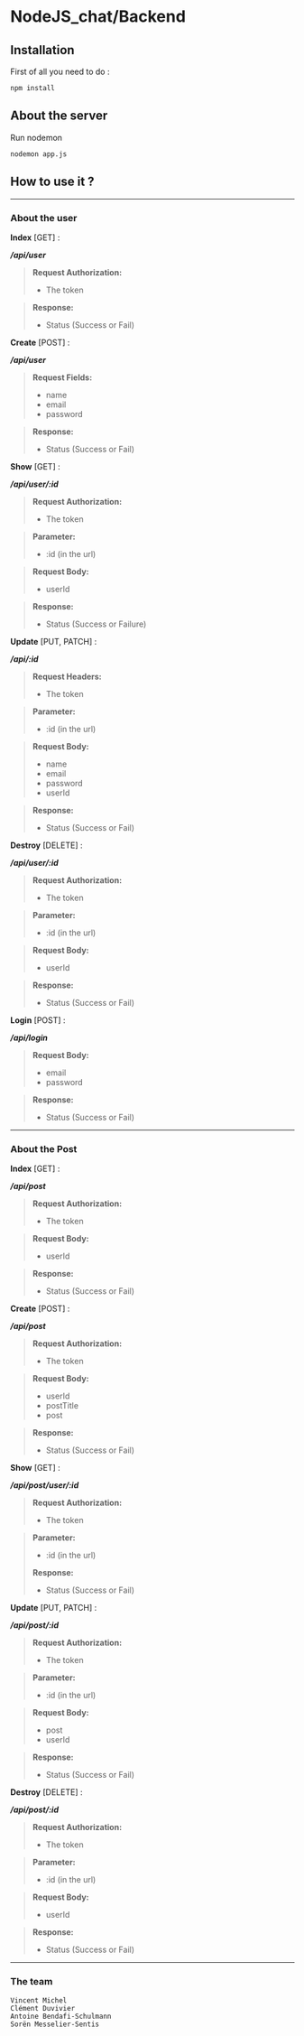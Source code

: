 # NodeJS_chat/Backend

## Installation
First of all you need to do :
```
npm install
```

## About the server

Run nodemon
```
nodemon app.js
```

## How to use it ?
___

### About the user

**Index** [GET] : 

***/api/user***

>**Request Authorization:**
>- The token

>**Response:**
>- Status (Success or Fail)

**Create** [POST] :

***/api/user***

>**Request Fields:** 
>- name
>- email
>- password

>**Response:**
>- Status (Success or Fail)

**Show** [GET] : 

***/api/user/:id***

>**Request Authorization:**
>- The token

>**Parameter:**
> - :id (in the url)

>**Request Body:**
>- userId

>**Response:**
>- Status (Success or Failure)

**Update** [PUT, PATCH] : 

***/api/:id***

>**Request Headers:**
>- The token

>**Parameter:**
> - :id (in the url)

>**Request Body:**
>- name
>- email
>- password
>- userId

>**Response:**
>- Status (Success or Fail)

**Destroy** [DELETE] : 

***/api/user/:id***

>**Request Authorization:**
>- The token

>**Parameter:**
> - :id (in the url)

>**Request Body:**
>- userId

>**Response:**
>- Status (Success or Fail)

**Login** [POST] :

***/api/login***

>**Request Body:**
>- email
>- password

>**Response:**
>- Status (Success or Fail)
___

### About the Post

**Index** [GET] : 

***/api/post***

>**Request Authorization:**
>- The token

>**Request Body:**
>- userId

>**Response:**
>- Status (Success or Fail)

**Create** [POST] : 

***/api/post***

>**Request Authorization:**
>- The token

>**Request Body:**
>- userId
>- postTitle
>- post

>**Response:**
>- Status (Success or Fail)

**Show** [GET] : 

***/api/post/user/:id***

>**Request Authorization:**
>- The token

>**Parameter:**
> - :id (in the url)
> 
>**Response:**
>- Status (Success or Fail)

**Update** [PUT, PATCH] : 

***/api/post/:id***

>**Request Authorization:**
>- The token

>**Parameter:**
> - :id (in the url)

>**Request Body:**
>- post
>- userId

>**Response:**
>- Status (Success or Fail)

**Destroy** [DELETE] : 

***/api/post/:id***

>**Request Authorization:**
>- The token

>**Parameter:**
> - :id (in the url)

>**Request Body:**
>- userId

>**Response:**
>- Status (Success or Fail)

___
### The team

```
Vincent Michel
Clément Duvivier
Antoine Bendafi-Schulmann
Sorën Messelier-Sentis
```